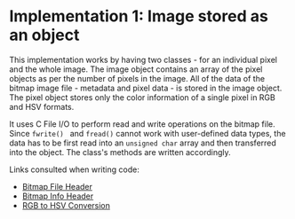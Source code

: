 # Implementation 1: Image stored as an object

This implementation works by having two classes - for an individual pixel and the whole image. The image object contains an array of the pixel objects as per the number of pixels in the image. All of the data of the bitmap image file - metadata and pixel data - is stored in the image object. The pixel object stores only the color information of a single pixel in RGB and HSV formats.

It uses C File I/O to perform read and write operations on the bitmap file. Since `fwrite() ` and `fread()` cannot work with user-defined data types, the data has to be first read into an `unsigned char` array and then transferred into the object. The class's methods are written accordingly.

Links consulted when writing code:
- [Bitmap File Header](https://docs.microsoft.com/en-us/windows/win32/api/wingdi/ns-wingdi-bitmapfileheader)
- [Bitmap Info Header](https://docs.microsoft.com/en-us/previous-versions//dd183376(v=vs.85)?redirectedfrom=MSDN)
- [RGB to HSV Conversion](https://www.rapidtables.com/convert/color/rgb-to-hsv.html)
